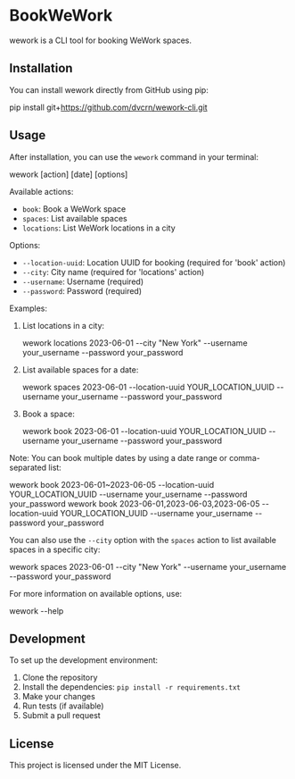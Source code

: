 # BookWeWork

wework is a CLI tool for booking WeWork spaces.

## Installation

You can install wework directly from GitHub using pip:


pip install git+https://github.com/dvcrn/wework-cli.git


## Usage

After installation, you can use the `wework` command in your terminal:


wework [action] [date] [options]


Available actions:
- `book`: Book a WeWork space
- `spaces`: List available spaces
- `locations`: List WeWork locations in a city

Options:
- `--location-uuid`: Location UUID for booking (required for 'book' action)
- `--city`: City name (required for 'locations' action)
- `--username`: Username (required)
- `--password`: Password (required)

Examples:

1. List locations in a city:
   
   wework locations 2023-06-01 --city "New York" --username your_username --password your_password
   

2. List available spaces for a date:
   
   wework spaces 2023-06-01 --location-uuid YOUR_LOCATION_UUID --username your_username --password your_password
   

3. Book a space:
   
   wework book 2023-06-01 --location-uuid YOUR_LOCATION_UUID --username your_username --password your_password
   

Note: You can book multiple dates by using a date range or comma-separated list:
   
   wework book 2023-06-01~2023-06-05 --location-uuid YOUR_LOCATION_UUID --username your_username --password your_password
   wework book 2023-06-01,2023-06-03,2023-06-05 --location-uuid YOUR_LOCATION_UUID --username your_username --password your_password
   

You can also use the `--city` option with the `spaces` action to list available spaces in a specific city:

wework spaces 2023-06-01 --city "New York" --username your_username --password your_password


For more information on available options, use:


wework --help


## Development

To set up the development environment:

1. Clone the repository
2. Install the dependencies: `pip install -r requirements.txt`
3. Make your changes
4. Run tests (if available)
5. Submit a pull request

## License

This project is licensed under the MIT License.

